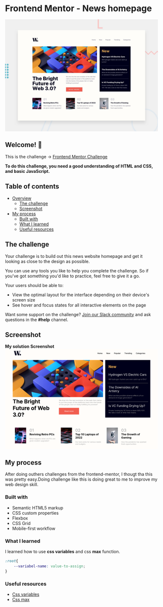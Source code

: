 # Frontend Mentor - News homepage

![Design preview for the News homepage coding challenge](./design/desktop-preview.jpg)

## Welcome! 👋

This is the challenge -> [Frontend Mentor Challenge](https://www.frontendmentor.io/challenges/news-homepage-H6SWTa1MFl)

**To do this challenge, you need a good understanding of HTML and CSS, and basic JavaScript.**

## Table of contents

- [Overview](#overview)
  - [The challenge](#the-challenge)
  - [Screenshot](#screenshot)
- [My process](#my-process)
  - [Built with](#built-with)
  - [What I learned](#what-i-learned)
  - [Useful resources](#useful-resources)

## The challenge

Your challenge is to build out this news website homepage and get it looking as close to the design as possible.

You can use any tools you like to help you complete the challenge. So if you've got something you'd like to practice, feel free to give it a go.

Your users should be able to:

- View the optimal layout for the interface depending on their device's screen size
- See hover and focus states for all interactive elements on the page

Want some support on the challenge? [Join our Slack community](https://www.frontendmentor.io/slack) and ask questions in the **#help** channel.

## Screenshot
**My solution Screenshot**
![desktop screenshot](./screenshots/desktop.png)

## My process

After doing outhers challenges from the frontend-mentor, I thougt tha this was pretty easy.Doing challenge like this is doing great to me to improve my web design skill.

### Built with

- Semantic HTML5 markup
- CSS custom properties
- Flexbox
- CSS Grid
- Mobile-first workflow

### What I learned
I learned how to use **css variables** and css **max** function.
```css
:root{
    --variabel-name: value-to-assign;
}
```
### Useful resources

- [Css variables](https://www.w3schools.com/css/css3_variables.asp)
- [Css max](https://www.w3schools.com/cssref/func_max.php)
